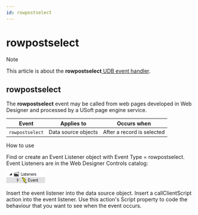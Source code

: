 ```yaml
---
id: rowpostselect
---
```


# rowpostselect



> [!NOTE]
> This article is about the **rowpostselect**[ UDB event handler](/docs/Web_and_app_UIs/UDB_Events).

## **rowpostselect**

The **rowpostselect** event may be called from web pages developed in Web Designer and processed by a USoft page engine service.

|**Event**|**Applies to**|**Occurs when**|
|--------|--------|--------|
|`rowpostselect`|Data source objects|After a record is selected|



How to use

Find or create an Event Listener object with Event Type = rowpostselect. Event Listeners are in the Web Designer Controls catalog:

![](./assets/ff8672be-ff07-426e-ba7e-0ecf37444b63.png)

Insert the event listener into the data source object. Insert a callClientScript action into the event listener. Use this action's Script property to code the behaviour that you want to see when the event occurs.